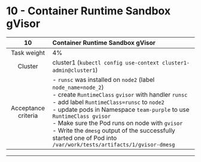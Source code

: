# 10 - Container Runtime Sandbox gVisor

|       **10**        | **Container Runtime Sandbox gVisor**                                                                                                                                                                                                                                                                                                                                                                                       |
| :-----------------: | :------------------------------------------------------------------------------------------------------------------------------------------------------------------------------------------------------------------------------------------------------------------------------------------------------------------------------------------------------------------------------------------------------------------------- |
|     Task weight     | 4%                                                                                                                                                                                                                                                                                                                                                                                                                         |
|       Cluster       | cluster1 (`kubectl config use-context cluster1-admin@cluster1`)                                                                                                                                                                                                                                                                                                                                                            |
| Acceptance criteria | - `runsc` was installed on `node2` (label `node_name=node_2`)<br/>- create `RuntimeClass` `gvisor` with handler `runsc`<br/>- add label `RuntimeClass=runsc` to `node2`<br/>- update pods in Namespace `team-purple` to use `RuntimeClass gvisor`<br/>- Make sure the Pod runs on node with `gvisor`<br/>- Write the `dmesg` output of the successfully started one of Pod into `/var/work/tests/artifacts/1/gvisor-dmesg` |
---
